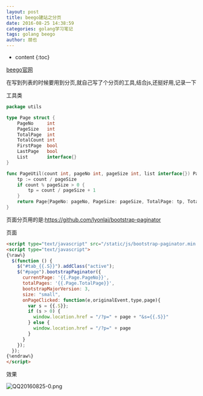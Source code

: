 ```yaml
---
layout: post
title: beego建站之分页
date: 2016-08-25 14:38:59
categories: golang学习笔记
tags: golang beego
author: 朋也
---
```


* content
{:toc}

[beego官网](http://beego.me)

在写到列表的时候要用到分页,就自己写了个分页的工具,结合js,还挺好用,记录一下

工具类




```go
package utils

type Page struct {
    PageNo     int
    PageSize   int
    TotalPage  int
    TotalCount int
    FirstPage  bool
    LastPage   bool
    List       interface{}
}

func PageUtil(count int, pageNo int, pageSize int, list interface{}) Page {
    tp := count / pageSize
    if count % pageSize > 0 {
        tp = count / pageSize + 1
    }
    return Page{PageNo: pageNo, PageSize: pageSize, TotalPage: tp, TotalCount: count, FirstPage: pageNo == 1, LastPage: pageNo == tp, List: list}
}
```

页面分页用的是:https://github.com/lyonlai/bootstrap-paginator

页面

```html
<script type="text/javascript" src="/static/js/bootstrap-paginator.min.js"></script>
<script type="text/javascript">
{%raw%}
  $(function () {
    $("#tab_{{.S}}").addClass("active");
    $("#page").bootstrapPaginator({
      currentPage: '{{.Page.PageNo}}',
      totalPages: '{{.Page.TotalPage}}',
      bootstrapMajorVersion: 3,
      size: "small",
      onPageClicked: function(e,originalEvent,type,page){
        var s = {{.S}};
        if (s > 0) {
          window.location.href = "/?p=" + page + "&s={{.S}}"
        } else {
          window.location.href = "/?p=" + page
        }
      }
    });
  });
{%endraw%}
</script>
```

效果

![QQ20160825-0.png](https://oceovtl1w.qnssl.com/QQ20160825-0.png)
